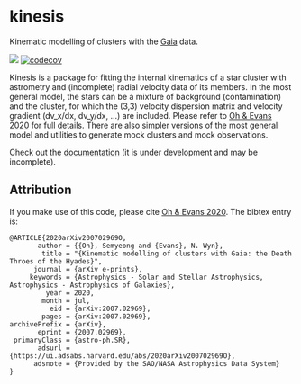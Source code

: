 # kinesis

Kinematic modelling of clusters with the [Gaia](https://www.cosmos.esa.int/web/gaia/home) data.

<a href="https://smoh.space/kinesis"><img src="https://github.com/smoh/kinesis/workflows/docs/badge.svg"></a>
[![codecov](https://codecov.io/gh/smoh/kinesis/branch/master/graph/badge.svg)](https://codecov.io/gh/smoh/kinesis)

Kinesis is a package for fitting the internal kinematics of a star cluster
with astrometry and (incomplete) radial velocity data of its members.
In the most general model, the stars can be a mixture of background (contamination)
and the cluster, for which the (3,3) velocity dispersion matrix and
velocity gradient (dv_x/dx, dv_y/dx, ...) are included.
Please refer to [Oh & Evans 2020](https://arxiv.org/abs/2007.02969) for full details.
There are also simpler versions of the most general model and
utilities to generate mock clusters and mock observations.

Check out the [documentation](https://smoh.space/kinesis) (it is under
development and may be incomplete).


## Attribution

If you make use of this code, please cite [Oh & Evans 2020](https://arxiv.org/abs/2007.02969).
The bibtex entry is:
```
@ARTICLE{2020arXiv200702969O,
       author = {{Oh}, Semyeong and {Evans}, N. Wyn},
        title = "{Kinematic modelling of clusters with Gaia: the Death Throes of the Hyades}",
      journal = {arXiv e-prints},
     keywords = {Astrophysics - Solar and Stellar Astrophysics, Astrophysics - Astrophysics of Galaxies},
         year = 2020,
        month = jul,
          eid = {arXiv:2007.02969},
        pages = {arXiv:2007.02969},
archivePrefix = {arXiv},
       eprint = {2007.02969},
 primaryClass = {astro-ph.SR},
       adsurl = {https://ui.adsabs.harvard.edu/abs/2020arXiv200702969O},
      adsnote = {Provided by the SAO/NASA Astrophysics Data System}
}
```
